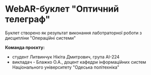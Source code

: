 # WebAR-буклет "Оптичний телеграф"
Буклет створено як результат виконання лаботраторної роботи з дисциплiни
"Операцiйнi системи"

**Команда проєкту:**
- студент Литвинчук Нікіта Дмитрович, група AI-224
- викладач - Блажко О.А., доцент кафедри iнформацiйних систем Нацiонального унiверситету "Одеська полiтехнiка"
